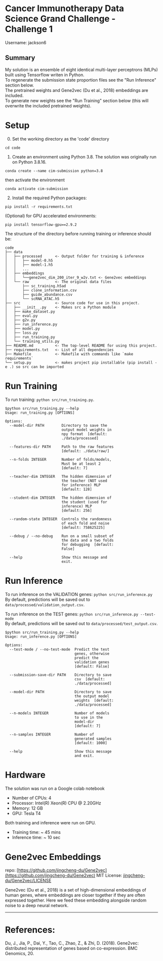 # Cancer Immunotherapy Data Science Grand Challenge - Challenge 1
Username: jackson6

## Summary

My solution is an ensemble of eight identical multi-layer perceptrons (MLPs) built using Tensorflow writen in Python. \
To regenerate the submission state proportion files see the "Run Inference" section below. \
The pretrained weights and Gene2vec (Du et al., 2018) embeddings are included.  \
To generate new weights see the "Run Training" section below (this will overwrite the included pretrained weights). 

# Setup

0. Set the working directory as the 'code' directory
```
cd code
```

1. Create an environment using Python 3.8. The solution was originally run on Python 3.8.16. 
```
conda create --name cim-submission python=3.8
```

then activate the environment
```
conda activate cim-submission
```

2. Install the required Python packages:
```
pip install -r requirements.txt
```

(Optional) for GPU accelerated environments:

```
pip install tensorflow-gpu==2.9.2
```


The structure of the directory before running training or inference should be:
```
code
├── data
│   ├── processed      <- Output folder for training & inference
│   │   ├── model-0.h5
│   │   ├── model-1.h5
│   │   ...
│   ├── embeddings     
│   │   └──gene2vec_dim_200_iter_9_w2v.txt <- Gene2vec embeddings
│   └── raw            <- The original data files
│       ├── sc_training.h5ad
│       ├── clone_information.csv
│       ├── guide_abundance.csv
│       └── scRNA_ATAC.h5
├── src                <- Source code for use in this project.
│   ├── __init__.py    <- Makes src a Python module
│   ├── make_dataset.py
│   ├── eval.py
│   ├── g2v.py
│   ├── run_inference.py
│   ├── model.py
│   ├── loss.py
│   ├── run_training.py
│   └── training_utils.py
├── README.md          <- The top-level README for using this project.
├── requirements.txt   <- List of all dependencies
├── Makefile           <- Makefile with commands like `make requirements`
└── setup.py           <- makes project pip installable (pip install -e .) so src can be imported
```

# Run Training

To run training: `python src/run_training.py`. 

```commandline
$python src/run_training.py --help
Usage: run_training.py [OPTIONS]

Options:
  --model-dir PATH        Directory to save the
                          output model weights in
                          npy format  [default:
                          ./data/processed]

  --features-dir PATH     Path to the raw features
                          [default: ./data/raw/]

  --n-folds INTEGER       Number of folds/models,
                          Must be at least 2
                          [default: 7]

  --teacher-dim INTEGER   The hidden dimension of
                          the teacher (NOT used
                          for inference) MLP
                          [default: 128]

  --student-dim INTEGER   The hidden dimension of
                          the student (used for
                          inference) MLP
                          [default: 256]

  --random-state INTEGER  Controls the randomness
                          of each fold and noise
                          [default: 758625225]

  --debug / --no-debug    Run on a small subset of
                          the data and a two folds
                          for debugging  [default:
                          False]

  --help                  Show this message and
                          exit.
```


# Run Inference

To run inference on the VALIDATION genes: `python src/run_inference.py` \
By default, predictions will be saved out to `data/processed/validation_output.csv`. 


To run inference on the TEST genes: `python src/run_inference.py --test-mode` \
By default, predictions will be saved out to `data/processed/test_output.csv`.


```commandline
$python src/run_training.py --help
Usage: run_inference.py [OPTIONS]

Options:
  --test-mode / --no-test-mode  Predict the test
                                genes, otherwise
                                predict the
                                validation genes
                                [default: False]

  --submission-save-dir PATH    Directory to save
                                csv  [default:
                                ./data/processed]

  --model-dir PATH              Directory to save
                                the output model
                                weights  [default:
                                ./data/processed]

  --n-models INTEGER            Number of models
                                to use in the
                                model-dir
                                [default: 7]

  --n-samples INTEGER           Number of
                                generated samples
                                [default: 1000]

  --help                        Show this message
                                and exit.
```
# Hardware

The solution was run on a Google colab notebook
- Number of CPUs: 4
- Processor: Intel(R) Xeon(R) CPU @ 2.20GHz
- Memory: 12 GB 
- GPU: Tesla T4

Both training and inference were run on GPU.
- Training time: ~ 45 mins
- Inference time: ~ 10 sec

# Gene2vec Embeddings
repo: [https://github.com/jingcheng-du/Gene2vec](https://github.com/jingcheng-du/Gene2vec)
MIT License: [jingcheng-du/Gene2vec/LICENSE](https://github.com/jingcheng-du/Gene2vec/blob/master/LICENSE)
<p>Gene2vec (Du et al., 2018) is a set of high-dimensional embeddings of human genes, where 
embeddings are closer together if they are often expressed together. Here we feed these embedding alongside random noise
to a deep neural network.</p>


--------
# References:
Du, J., Jia, P., Dai, Y., Tao, C., Zhao, Z., & Zhi, D. (2018). Gene2vec: distributed representation of genes based on co-expression. BMC Genomics, 20.

